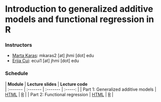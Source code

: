 # Introduction to generalized additive models and functional regression in R

### Instructors 

- [Marta Karas](https://martakarass.github.io/): mkaras2 [at] jhmi [dot] edu
- [Erjia Cui](https://sites.google.com/view/erjiacui): ecui1 [at] jhmi [dot] edu

### Schedule

| **Module**   | **Lecture slides** | **Lecture code**  
| :------- | :------- | :------- | :-----: |
| Part 1: Generalized additive models        | [HTML][part1_slides_html]    | [R][part1_codeexample_r]    |
| Part 2: Functional regression         | [HTML][part2_slides_html]    | [R][part2_codeexample_r]    |

[part1_slides_html]:     https://martakarass.github.io/gam_fda_short_course/gam/lecture_slides_gam.html
[part1_codeexample_r]:   https://martakarass.github.io/gam_fda_short_course/gam/lecture_code_gam.R

[part2_slides_html]:     https://martakarass.github.io/gam_fda_short_course/func_reg/foo/slides.html
[part2_codeexample_r]:   https://martakarass.github.io/gam_fda_short_course/func_reg/foo/code_example.R
